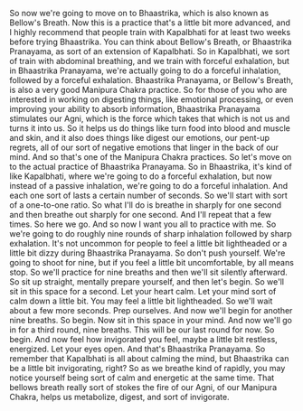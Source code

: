  So now we're going to move on to Bhaastrika, which is also known as Bellow's Breath. Now this is a practice that's a little bit more advanced, and I highly recommend that people train with Kapalbhati for at least two weeks before trying Bhaastrika. You can think about Bellow's Breath, or Bhaastrika Pranayama, as sort of an extension of Kapalbhati. So in Kapalbhati, we sort of train with abdominal breathing, and we train with forceful exhalation, but in Bhaastrika Pranayama, we're actually going to do a forceful inhalation, followed by a forceful exhalation. Bhaastrika Pranayama, or Bellow's Breath, is also a very good Manipura Chakra practice. So for those of you who are interested in working on digesting things, like emotional processing, or even improving your ability to absorb information, Bhaastrika Pranayama stimulates our Agni, which is the force which takes that which is not us and turns it into us. So it helps us do things like turn food into blood and muscle and skin, and it also does things like digest our emotions, our pent-up regrets, all of our sort of negative emotions that linger in the back of our mind. And so that's one of the Manipura Chakra practices. So let's move on to the actual practice of Bhaastrika Pranayama. So in Bhaastrika, it's kind of like Kapalbhati, where we're going to do a forceful exhalation, but now instead of a passive inhalation, we're going to do a forceful inhalation. And each one sort of lasts a certain number of seconds. So we'll start with sort of a one-to-one ratio. So what I'll do is breathe in sharply for one second and then breathe out sharply for one second. And I'll repeat that a few times. So here we go. And so now I want you all to practice with me. So we're going to do roughly nine rounds of sharp inhalation followed by sharp exhalation. It's not uncommon for people to feel a little bit lightheaded or a little bit dizzy during Bhaastrika Pranayama. So don't push yourself. We're going to shoot for nine, but if you feel a little bit uncomfortable, by all means stop. So we'll practice for nine breaths and then we'll sit silently afterward. So sit up straight, mentally prepare yourself, and then let's begin. So we'll sit in this space for a second. Let your heart calm. Let your mind sort of calm down a little bit. You may feel a little bit lightheaded. So we'll wait about a few more seconds. Prep ourselves. And now we'll begin for another nine breaths. So begin. Now sit in this space in your mind. And now we'll go in for a third round, nine breaths. This will be our last round for now. So begin. And now feel how invigorated you feel, maybe a little bit restless, energized. Let your eyes open. And that's Bhaastrika Pranayama. So remember that Kapalbhati is all about calming the mind, but Bhaastrika can be a little bit invigorating, right? So as we breathe kind of rapidly, you may notice yourself being sort of calm and energetic at the same time. That bellows breath really sort of stokes the fire of our Agni, of our Manipura Chakra, helps us metabolize, digest, and sort of invigorate.